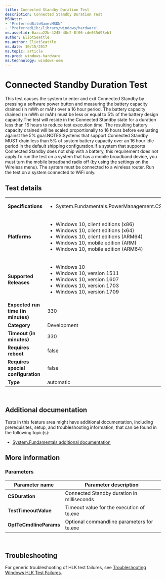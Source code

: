 ```yaml
---
title: Connected Standby Duration Test
description: Connected Standby Duration Test
MSHAttr:
- 'PreferredSiteName:MSDN'
- 'PreferredLib:/library/windows/hardware'
ms.assetid: 6aaca22b-4245-40e2-8f06-cde035d98eb1
author: EliotSeattle
ms.author: EliotSeattle
ms.date: 10/15/2017
ms.topic: article
ms.prod: windows-hardware
ms.technology: windows-oem
---
```


# <span id="p_hlk_test.36463e42-7d6e-408e-933f-dbf56ea41e65"></span>Connected Standby Duration Test


This test causes the system to enter and exit Connected Standby by pressing a software power button and measuring the battery capacity drained (in mWh or mAh) over a 16 hour period. The battery capacity drained (in mWh or mAh) must be less or equal to 5% of the battery design capacity.The test will reside in the Connected Standby state for a duration less than 16 hours to reduce test execution time. The resulting battery capacity drained will be scaled proportionally to 16 hours before evaluating against the 5% goal.NOTES:Systems that support Connected Standby MUST drain less than 5% of system battery capacity over an 16 hour idle period in the default shipping configuration.If a system that supports Connected Standby does not ship with a battery, this requirement does not apply.To run the test on a system that has a mobile broadband device, you must turn the mobile broadband radio off (by using the settings on the Wireless menu). The system must be connected to a wireless router. Run the test on a system connected to WiFi only.

## Test details
|||
|---|---|
| **Specifications**  | <ul><li>System.Fundamentals.PowerManagement.CS.ConnectedStandbyDuration</li></ul> |  
| **Platforms**   | <ul><li>Windows 10, client editions (x86)</li><li>Windows 10, client editions (x64)</li><li>Windows 10, client editions (ARM64)</li><li>Windows 10, mobile edition (ARM)</li><li>Windows 10, mobile edition (ARM64)</li></ul> |
| **Supported Releases** | <ul><li>Windows 10</li><li>Windows 10, version 1511</li><li>Windows 10, version 1607</li><li>Windows 10, version 1703</li><li>Windows 10, version 1709</li></ul> |
|**Expected run time (in minutes)**| 330 |
|**Category**| Development |
|**Timeout (in minutes)**| 330 |
|**Requires reboot**| false |
|**Requires special configuration**| false |
|**Type**| automatic |

 

## <span id="Additional_documentation"></span><span id="additional_documentation"></span><span id="ADDITIONAL_DOCUMENTATION"></span>Additional documentation


Tests in this feature area might have additional documentation, including prerequisites, setup, and troubleshooting information, that can be found in the following topic(s):

-   [System.Fundamentals additional documentation](system-fundamentals-additional-documentation.md)

## <span id="More_information"></span><span id="more_information"></span><span id="MORE_INFORMATION"></span>More information


### <span id="Parameters"></span><span id="parameters"></span><span id="PARAMETERS"></span>Parameters

| Parameter name         | Parameter description                      |
|------------------------|--------------------------------------------|
| **CSDuration**         | Connected Standby duration in milliseconds |
| **TestTimeoutValue**   | Timeout value for the execution of te.exe  |
| **OptTeCmdlineParams** | Optional commandline parameters for te.exe |

 

## <span id="Troubleshooting"></span><span id="troubleshooting"></span><span id="TROUBLESHOOTING"></span>Troubleshooting


For generic troubleshooting of HLK test failures, see [Troubleshooting Windows HLK Test Failures](..\user\troubleshooting-windows-hlk-test-failures.md).

 

 






